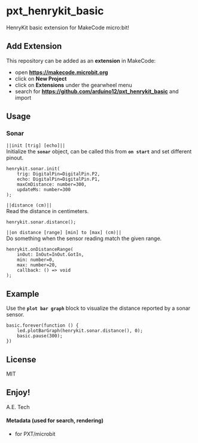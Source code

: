 # pxt_henrykit_basic
HenryKit basic extension for MakeCode micro:bit!

## Add Extension
This repository can be added as an **extension** in MakeCode:
* open **https://makecode.microbit.org**
* click on **New Project**
* click on **Extensions** under the gearwheel menu
* search for **https://github.com/arduino12/pxt_henrykit_basic** and import

## Usage
### Sonar
``||init [trig] [echo]||``  
Initialize the **``sonar``** object, can be called this from **``on start``** and set different pinout.  
```sig
henrykit.sonar.init(
    trig: DigitalPin=DigitalPin.P2,
    echo: DigitalPin=DigitalPin.P1,
    maxCmDistance: number=300,
    updateMs: number=300
);
```
``||distance (cm)||``  
Read the distance in centimeters.  
```sig
henrykit.sonar.distance();
```
``||on distance [range] [min] to [max] (cm)||``  
Do something when the sensor reading match the given range.  
```sig
henrykit.onDistanceRange(
    inOut: InOut=InOut.GotIn,
    min: number=0,
    max: number=20,
    callback: () => void
);
```

## Example
Use the **``plot bar graph``** block to visualize the distance reported by a sonar sensor.

```blocks
basic.forever(function () {
    led.plotBarGraph(henrykit.sonar.distance(), 0);
	basic.pause(300);
})
```

## License
MIT

## Enjoy!
A.E. Tech

#### Metadata (used for search, rendering)

* for PXT/microbit
<script src="https://makecode.com/gh-pages-embed.js"></script><script>makeCodeRender("{{ site.makecode.home_url }}", "{{ site.github.owner_name }}/{{ site.github.repository_name }}");</script>
